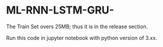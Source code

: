 # ML-RNN-LSTM-GRU-

The Train Set overs 25MB; thus it is in the release section.

Run this code in jupyter notebook with python version of 3.xx.
